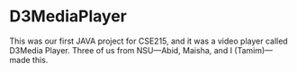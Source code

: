 # D3MediaPlayer
This was our first JAVA project for CSE215, and it was a video player called D3Media Player. Three of us from NSU—Abid, Maisha, and I (Tamim)—made this.
